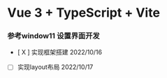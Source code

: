 # Vue 3 + TypeScript + Vite


###  参考window11 设置界面开发
- [ X ] 实现框架搭建     2022/10/16
- [ ] 实现layout布局   2022/10/17
